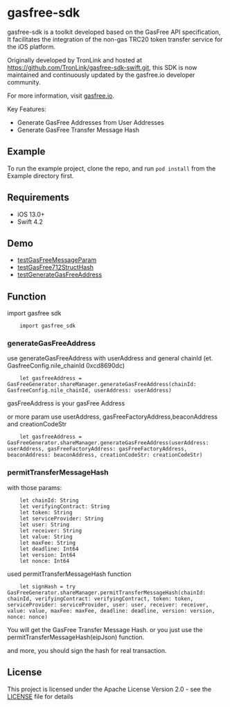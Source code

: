 # gasfree-sdk

gasfree-sdk is a toolkit developed based on the GasFree API specification,
It facilitates the integration of the non-gas TRC20 token transfer service for the iOS platform.

Originally developed by TronLink and hosted at https://github.com/TronLink/gasfree-sdk-swift.git, this SDK is now maintained and continuously updated by the gasfree.io developer community.

For more information, visit [gasfree.io](https://gasfree.io).

Key Features:
- Generate GasFree Addresses from User Addresses
- Generate GasFree Transfer Message Hash

## Example

To run the example project, clone the repo, and run `pod install` from the Example directory first.

## Requirements

- iOS 13.0+
- Swift 4.2

## Demo

- [testGasFreeMessageParam](./Example/Tests/Tests.swift)
- [testGasFree712StructHash](./Example/Tests/Tests.swift)
- [testGenerateGasFreeAddress](./Example/Tests/Tests.swift)

## Function 
import gasfree sdk 
```
    import gasfree_sdk
```
### generateGasFreeAddress

use generateGasFreeAddress with userAddress and general chainId (et. GasfreeConfig.nile_chainId 0xcd8690dc)
```
    let gasfreeAddress = GasFreeGenerator.shareManager.generateGasFreeAddress(chainId: GasfreeConfig.nile_chainId, userAddress: userAddress)
```
gasFreeAddress is your gasFree Address

or more param
use userAddress, gasFreeFactoryAddress,beaconAddress and creationCodeStr
```
    let gasfreeAddress = GasFreeGenerator.shareManager.generateGasFreeAddress(userAddress: userAddress, gasFreeFactoryAddress: gasFreeFactoryAddress, beaconAddress: beaconAddress, creationCodeStr: creationCodeStr)
```

### permitTransferMessageHash

with those params:
```
    let chainId: String 
    let verifyingContract: String 
    let token: String 
    let serviceProvider: String 
    let user: String 
    let receiver: String  
    let value: String  
    let maxFee: String  
    let deadline: Int64 
    let version: Int64 
    let nonce: Int64 
```
used permitTransferMessageHash function
```
    let signHash = try GasFreeGenerator.shareManager.permitTransferMessageHash(chainId: chainId, verifyingContract: verifyingContract, token: token, serviceProvider: serviceProvider, user: user, receiver: receiver, value: value, maxFee: maxFee, deadline: deadline, version: version, nonce: nonce)
```
You will get the GasFree Transfer Message Hash.
or you just use the permitTransferMessageHash(eipJson) function.

and more, you should sign the hash for real transaction.

## License
This project is licensed under the Apache License Version 2.0 - see the [LICENSE](LICENSE) file for details


